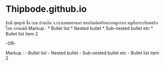 # Thipbode.github.io
ธิบดี สุขญาติ ชื่อ เบน บ้านเกิด จ.กรุงเทพมหานคร
ชอบกินผัดพริกแกงหมูกรอบ หมูสับกระเทียมพริกไทย
อารมณ์ดี
 Markup : * Bullet list
              * Nested bullet
                  * Sub-nested bullet etc
          * Bullet list item 2

-OR-

 Markup : - Bullet list
              - Nested bullet
                  - Sub-nested bullet etc
          - Bullet list item 2 